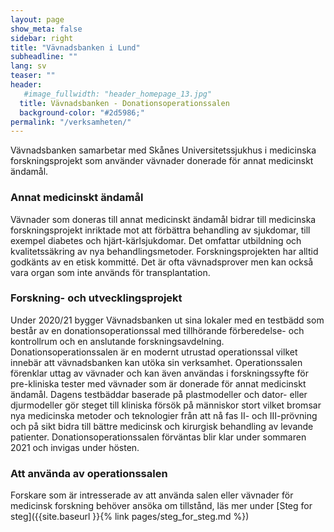 ```yaml
---
layout: page
show_meta: false
sidebar: right
title: "Vävnadsbanken i Lund"
subheadline: ""
lang: sv
teaser: ""
header:
   #image_fullwidth: "header_homepage_13.jpg"
  title: Vävnadsbanken - Donationsoperationssalen
  background-color: "#2d5986;"
permalink: "/verksamheten/"
---
```

Vävnadsbanken samarbetar med Skånes Universitetssjukhus i medicinska forskningsprojekt som använder vävnader donerade för annat medicinskt ändamål.

### Annat medicinskt ändamål
Vävnader som doneras till annat medicinskt ändamål bidrar till medicinska forskningsprojekt inriktade mot att förbättra behandling av sjukdomar, till exempel diabetes och hjärt-kärlsjukdomar. Det omfattar utbildning och kvalitetssäkring av nya behandlingsmetoder. Forskningsprojekten har alltid godkänts av en etisk kommitté. Det är ofta vävnadsprover men kan också vara organ som inte används för transplantation.

### Forskning- och utvecklingsprojekt
Under 2020/21 bygger Vävnadsbanken ut sina lokaler med en testbädd som består av en donationsoperationssal med tillhörande förberedelse- och kontrollrum och en anslutande forskningsavdelning. Donationsoperationssalen är en modernt utrustad operationssal vilket innebär att vävnadsbanken kan utöka sin verksamhet. Operationssalen förenklar uttag av vävnader och kan även användas i forskningssyfte för pre-kliniska tester med vävnader som är donerade för annat medicinskt ändamål. Dagens testbäddar baserade på plastmodeller och dator- eller djurmodeller gör steget till kliniska försök på människor stort vilket bromsar nya medicinska metoder och teknologier från att nå fas II- och III-prövning och på sikt bidra till bättre medicinsk och kirurgisk behandling av levande patienter. Donationsoperationssalen förväntas blir klar under sommaren 2021 och invigas under hösten. 

### Att använda av operationssalen
Forskare som är intresserade av att använda salen eller vävnader för medicinsk forskning behöver ansöka om tillstånd, läs mer under [Steg for steg]({{site.baseurl }}{% link pages/steg_for_steg.md %})
